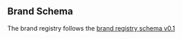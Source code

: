 ## Brand Schema

The brand registry follows the [brand registry schema v0.1](../../spec/brand-registry/v0.1/)